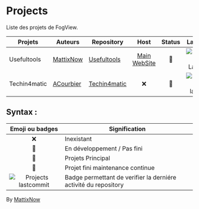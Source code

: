 # Projects
Liste des projets de FogView.

| Projets      | Auteurs         | Repository                                                  | Host                      | Status     | Last Commit                       |
| ------------ | --------------- | ----------------------------------------------------------- | :-----------------------: | :----------: | :---------------------------------: |
| Usefultools  | [MattixNow][MN] | [Usefultools][UFTrepo]                                      | [Main WebSite][UFThost]   | :pencil:   | ![UsefulTools LastCommit][UFT.LC] |
| Techin4matic | [ACourbier][AC] | [Techin4matic][TIrepo]                                      | :x:                       | :pencil:   | ![Techin4matic lastcommit][TI.LC] |



## Syntax :
| Emoji ou badges                    | Signification                                                   |
| :----------------------------------: | --------------------------------------------------------------- |
| :x:                                  | Inexistant                                                      |
| :pencil:                             | En développement / Pas fini                                     |
| :pushpin:                            | Projets Principal                                               |
| :wrench:                             | Projet fini maintenance continue                                |
| ![Projects lastcommit][PRJ.LC]   | Badge permettant de verifier la derniére activité du repository |

By [MattixNow][MN]

[MN]: https://github.com/MattixNow
[AC]: https://twitter.com/arthur_crbr

[UFTrepo]: https://github.com/MattixNow/usefultools
[TIrepo]: https://github.com/FogViewLab/Techin4matic

[UFThost]: https://fogview.web-edu.fr/usefultools

[UFT.LC]: https://img.shields.io/github/last-commit/MattixNow/usefultools.svg
[TI.LC]: https://img.shields.io/github/last-commit/FogViewLab/Techin4matic.svg
[PRJ.LC]: https://img.shields.io/github/last-commit/FogViewLab/Projects.svg
